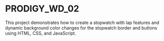 # PRODIGY_WD_02
This project demonstrates how to create a stopwatch with lap features and dynamic background color changes for the stopwatch border and buttons using HTML, CSS, and JavaScript.
